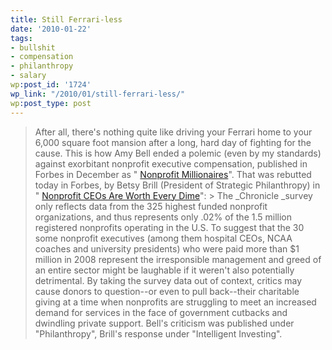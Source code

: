```yaml
---
title: Still Ferrari-less
date: '2010-01-22'
tags:
- bullshit
- compensation
- philanthropy
- salary
wp:post_id: '1724'
wp_link: "/2010/01/still-ferrari-less/"
wp:post_type: post
---
```


> After all, there's nothing quite like driving your Ferrari home to your 6,000 square foot mansion after a long, hard day of fighting for the cause.
This is how Amy Bell ended a polemic (even by my standards) against exorbitant nonprofit executive compensation, published in Forbes in December as " [Nonprofit Millionaires](http://www.forbes.com/2009/12/17/nonprofits-biggest-salaries-personal-finance-millionaires.html)". That was rebutted today in Forbes, by Betsy Brill (President of Strategic Philanthropy) in " [Nonprofit CEOs Are Worth Every Dime](http://www.forbes.com/2010/01/21/brill-salary-ceo-philanthropy-intelligent-investing-nonprofit.html)": > The _Chronicle _survey only reflects data from the 325 highest funded nonprofit organizations, and thus represents only .02% of the 1.5 million registered nonprofits operating in the U.S. To suggest that the 30 some nonprofit executives (among them hospital CEOs, NCAA coaches and university presidents) who were paid more than $1 million in 2008 represent the irresponsible management and greed of an entire sector might be laughable if it weren't also potentially detrimental. By taking the survey data out of context, critics may cause donors to question--or even to pull back--their charitable giving at a time when nonprofits are struggling to meet an increased demand for services in the face of government cutbacks and dwindling private support.
Bell's criticism was published under "Philanthropy", Brill's response under "Intelligent Investing".
